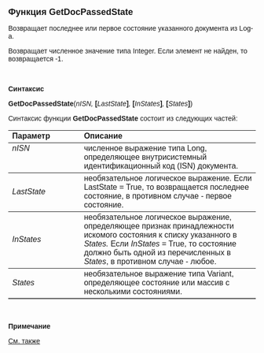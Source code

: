 <html>
<head>
<title>GetDocPassedState</title>
</head>

<body>

<p><font size="4" face="Arial"><strong>Функция Get</strong></font><strong><font face="Arial" size="4">DocPassedState</font></strong></p>

<p><font face="Arial">Возвращает последнее или первое состояние 
указанного документа из Log-а.</font></p>

<p class="label"><font face="Arial">Возвращает численное значение типа 
Integer. Если элемент не найден, то возвращается -1.</font></p>

<p class="label">&nbsp;</p>

<p class="label"><font face="Arial"><b>Синтаксис</b></font></p>

<p><font face="Arial"><strong>GetDocPassedState</strong>(<em>nISN, 
</em><b>[</b><em>LastState</em><b>]</b><em>, </em><b>[</b><em>InStates</em><b>]</b><em>,
</em><b>[</b><em>States</em><b>]</b>)</font></p>

<p><font face="Arial">Синтаксис функции <strong>GetDocPassedState</strong>
состоит из следующих частей:</font></p>

<table border="1" cellPadding="5" cols="2" frame="below" rules="rows">
<TBODY>
  <tr vAlign="top">
    <td class="label" width="29%"><font face="Arial"><b>Параметр</b></font></td>
    <td class="label" width="71%"><font face="Arial"><strong>Описание</strong></font></td>
  </tr>
  <tr vAlign="top">
    <td width="29%"><em><font face="Arial">nISN</font></em></td>
    <td width="71%"><font face="Arial">численное выражение типа Long, 
	определяющее внутрисистемный идентификационный код (ISN) документа.</font></td>
  </tr>
  <tr>
    <td width="29%"><font face="Arial"><em>LastState</em></font></td>
    <td width="71%"><font face="Arial">необязательное логическое 
	выражение. Если LastState = True, то возвращается последнее состояние, в 
	противном случае - первое состояние.</font></td>
  </tr>
  <tr>
    <td width="29%"><font face="Arial"><em>InStates</em></font></td>
    <td width="71%"><font face="Arial">необязательное логическое 
	выражение, определяющее признак принадлежности искомого состояния к списку 
	указанного в <em>States.</em> 
	Если <em>InStates </em>= True, то состояние должно быть одной из 
	перечисленных в <em>States</em>, в противном случае - любое.</font></td>
  </tr>
  <tr>
    <td width="29%"><font face="Arial"><em>States</em></font></td>
    <td width="71%"><font face="Arial">необязательное выражение типа 
	Variant, определяющее состояние или массив с несколькими состояниями.</font></td>
  </tr>
</TBODY>
</table>

<p class="label">&nbsp;</p>

<p class="label"><font face="Arial"><b>Примечание</b></font></p>

<p class="label"><font face="Arial"><a href="../../../functions.html">
См. также</a></font></p>

<p class="label">&nbsp;</p>

</body>
</html>
